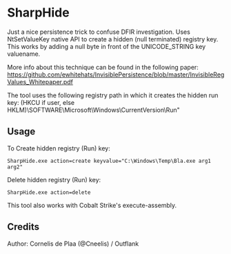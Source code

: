 # SharpHide
Just a nice persistence trick to confuse DFIR investigation.
Uses NtSetValueKey native API to create a hidden (null terminated) registry key.
This works by adding a null byte in front of the UNICODE_STRING key valuename.

More info about this technique can be found in the following paper:
https://github.com/ewhitehats/InvisiblePersistence/blob/master/InvisibleRegValues_Whitepaper.pdf

The tool uses the following registry path in which it creates the hidden run key:
(HKCU if user, else HKLM)\SOFTWARE\Microsoft\Windows\CurrentVersion\Run"

## Usage
To Create hidden registry (Run) key:

```
SharpHide.exe action=create keyvalue="C:\Windows\Temp\Bla.exe arg1 arg2" 
```

Delete hidden registry (Run) key:

```
SharpHide.exe action=delete
```

This tool also works with Cobalt Strike's execute-assembly.

## Credits
Author: Cornelis de Plaa (@Cneelis) / Outflank
